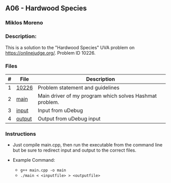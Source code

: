 ## A06 - Hardwood Species
### Miklos Moreno
### Description:

This is a solution to the "Hardwood Species" UVA problem on https://onlinejudge.org/. Problem ID 10226.

### Files

|   #   | File                | Description                                             |
| :---: | ------------------- | ------------------------------------------------------- |
|   1   | [10226](10226.pdf)  | Problem statement and guidelines                        |
|   2   | [main](main.cpp)    | Main driver of my program which solves Hashmat problem. |
|   3   | [input](uDebug.txt) | Input from uDebug                                       |
|   4   | [output](out.txt)   | Output from uDebug input                                |


### Instructions

- Just compile main.cpp, then run the executable from the command line but be sure to redirect
input and output to the correct files.

- Example Command:
    - `g++ main.cpp -o main`
    - `./main < <inputfile> > <outputfile>`